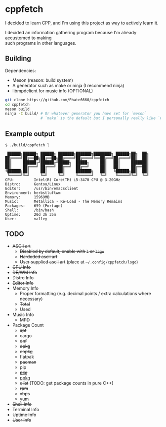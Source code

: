 # cppfetch

I decided to learn CPP, and I'm using this project as way to actively learn it.

I decided an information gathering program because I'm already accustomed to making<br>
such programs in other languages.

## Building

Dependencies:
- Meson (reason: build system)
- A generator such as make or ninja (I recommend ninja)
- libmpdclient for music info (OPTIONAL)

```bash
git clone https://github.com/Phate6660/cppfetch
cd cppfetch
meson build
ninja -C build/ # Or whatever generator you have set for `meson`
                # `make` is the default but I personally really like `ninja`
```

## Example output

`$ ./build/cppfetch l`

```
 ██████╗██████╗ ██████╗ ███████╗███████╗████████╗ ██████╗██╗  ██╗
██╔════╝██╔══██╗██╔══██╗██╔════╝██╔════╝╚══██╔══╝██╔════╝██║  ██║
██║     ██████╔╝██████╔╝█████╗  █████╗     ██║   ██║     ███████║
██║     ██╔═══╝ ██╔═══╝ ██╔══╝  ██╔══╝     ██║   ██║     ██╔══██║
╚██████╗██║     ██║     ██║     ███████╗   ██║   ╚██████╗██║  ██║
 ╚═════╝╚═╝     ╚═╝     ╚═╝     ╚══════╝   ╚═╝    ╚═════╝╚═╝  ╚═╝
CPU:         Intel(R) Core(TM) i5-3470 CPU @ 3.20GHz
Distro:      Gentoo/Linux
Editor:      /usr/bin/emacsclient
Environment: herbstluftwm
Memory:      15969MB
Music:       Metallica - Re-Load - The Memory Remains
Packages:    659 (Portage)
Shell:       /bin/bash
Uptime:      20d 3h 35m
User:        valley
```

## TODO

- ~~ASCII art~~
  + ~~Disabled by default, enable with `l` or `logo`~~
  + ~~Hardoded ascii art~~
  + ~~User supplied ascii art~~ (place at `~/.config/cppfetch/logo`)
- ~~CPU Info~~
- ~~DE/WM Info~~
- ~~Distro Info~~
- ~~Editor Info~~
- Memory Info
  + Proper formatting (e.g. decimal points / extra calculations where necessary)
  + ~~Total~~
  + Used
- Music Info
  + ~~MPD~~
- Package Count
  + ~~apt~~
  + cargo
  + ~~dnf~~
  + ~~dpkg~~
  + ~~eopkg~~
  + flatpak
  + ~~pacman~~
  + pip
  + ~~[pkg](https://github.com/Phate6660/pkg)~~
  + [ppkg](https://github.com/Phate6660/ppkg)
  + ~~qlist~~ (TODO: get package counts in pure C++)
  + ~~rpm~~
  + ~~xbps~~
  + yum
- ~~Shell Info~~
- Terminal Info
- ~~Uptime Info~~
- ~~User Info~~
